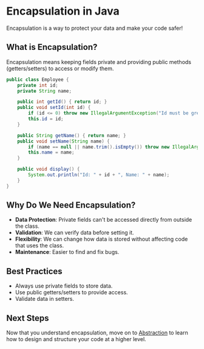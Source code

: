 # Encapsulation in Java

Encapsulation is a way to protect your data and make your code safer!

## What is Encapsulation?

Encapsulation means keeping fields private and providing public methods (getters/setters) to access or modify them.

```java
public class Employee {
    private int id;
    private String name;

    public int getId() { return id; }
    public void setId(int id) {
        if (id <= 0) throw new IllegalArgumentException("Id must be greater than 0");
        this.id = id;
    }

    public String getName() { return name; }
    public void setName(String name) {
        if (name == null || name.trim().isEmpty()) throw new IllegalArgumentException("Name cannot be empty");
        this.name = name;
    }

    public void display() {
        System.out.println("Id: " + id + ", Name: " + name);
    }
}
```

## Why Do We Need Encapsulation?

- **Data Protection**: Private fields can't be accessed directly from outside the class.
- **Validation**: We can verify data before setting it.
- **Flexibility**: We can change how data is stored without affecting code that uses the class.
- **Maintenance**: Easier to find and fix bugs.

## Best Practices

- Always use private fields to store data.
- Use public getters/setters to provide access.
- Validate data in setters.

## Next Steps

Now that you understand encapsulation, move on to [Abstraction](./abstraction.md) to learn how to design and structure your code at a higher level.
